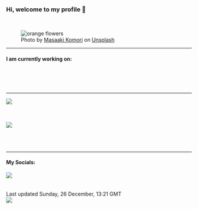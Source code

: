 <h3>Hi, welcome to my profile 👋</h3>

<br />
<figure>
  <img
    src="https://images.unsplash.com/photo-1521208916306-71fce562015a?crop=entropy&cs=tinysrgb&fit=max&fm=jpg&ixid=MnwyNzQ3MDB8MHwxfHJhbmRvbXx8fHx8fHx8fDE2NDA0ODAwNTI&ixlib=rb-1.2.1&q=80&w=1080&auto=format"
    alt="orange flowers" 
  />
  <figcaption>Photo by <a
    href="https://unsplash.com/@gaspanik?utm_source=Profile%20readme&utm_medium=referral">Masaaki Komori</a> on <a
    href="https://unsplash.com/?utm_source=Profile%20readme&utm_medium=referral">Unsplash</a></figcaption>
</figure>


<hr />
<h4>I am currently working on:</h4>
<a href=""></a>

<br /><br /><br />

<hr />
<img
  src="https://github-readme-stats.vercel.app/api?username=shanelucy&show_icons=true&theme=calm"
/>
<br /><br /><br />

<img 
  src="https://github-readme-stats.vercel.app/api/top-langs/?username=shanelucy&theme=calm"
/>
<br /><br /><br /><br />
<hr />
<h4>My Socials:</h4>
<a href="https://uk.linkedin.com/in/shane-lucy-4735b616a">
  <img
    src="https://img.shields.io/badge/linkedin%20-%230077B5.svg?&style=for-the-badge&logo=linkedin&logoColor=white"
  />
</a>
<br /><br /><br />
Last updated Sunday, 26 December, 13:21 GMT
<br />
<img
  src="https://github.com/ShaneLucy/ShaneLucy/workflows/README%20build/badge.svg"
/>
